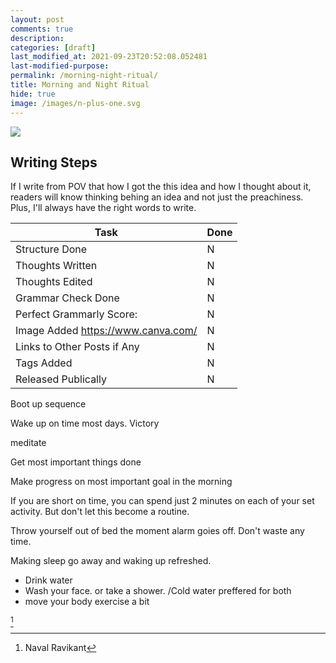 ```yaml
---
layout: post
comments: true
description:
categories: [draft]
last_modified_at: 2021-09-23T20:52:08.052481
last-modified-purpose:
permalink: /morning-night-ritual/
title: Morning and Night Ritual
hide: true
image: /images/n-plus-one.svg
---
```

![](/images/switch-jobs.jpg)

## Writing Steps

If I write from POV that how I got the this idea and how I thought about it, readers will know thinking behing an idea and not just the preachiness. Plus, I'll always have the right words to write.

| Task                        | Done |
|-----------------------------|------|
| Structure Done              | N    |
| Thoughts Written            | N    |
| Thoughts Edited             | N    |
| Grammar Check Done          | N    |
| Perfect Grammarly Score:    | N    |
| Image Added  https://www.canva.com/                | N    |
| Links to Other Posts if Any | N    |
| Tags Added                  | N    |
| Released Publically         | N    |

Boot up sequence

Wake up on time most days. Victory

meditate

Get most important things done

Make progress on most important goal in the morning

If you are short on time, you can spend just 2 minutes on each of your set activity. But don't let this become a routine.

Throw yourself out of bed the moment alarm goies off. Don't waste any time.

Making sleep go away and waking up refreshed.
- Drink water
- Wash your face. or take a shower. /Cold water preffered for both
- move your body exercise a bit

 [^1]

[^1]: Naval Ravikant